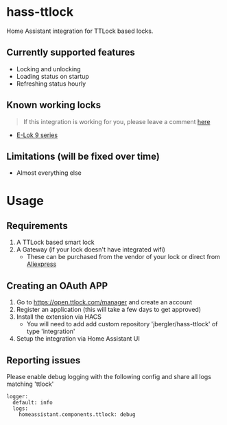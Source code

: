 # hass-ttlock

Home Assistant integration for TTLock based locks.

## Currently supported features

- Locking and unlocking
- Loading status on startup
- Refreshing status hourly

## Known working locks

> If this integration is working for you, please leave a comment [here](https://github.com/jbergler/hass-ttlock/issues/1)

- [E-Lok 9 series](https://www.e-lok.com/9-series)

## Limitations (will be fixed over time)

- Almost everything else

# Usage

## Requirements

1. A TTLock based smart lock
1. A Gateway (if your lock doesn't have integrated wifi)
   - These can be purchased from the vendor of your lock or direct from [Aliexpress](https://s.click.aliexpress.com/e/_DEPpClx)

## Creating an OAuth APP

1. Go to https://open.ttlock.com/manager and create an account
1. Register an application (this will take a few days to get approved)
1. Install the extension via HACS
   - You will need to add add custom repository 'jbergler/hass-ttlock' of type 'integration'
1. Setup the integration via Home Assistant UI

## Reporting issues

Please enable debug logging with the following config and share all logs matching 'ttlock'

```
logger:
  default: info
  logs:
    homeassistant.components.ttlock: debug
```
